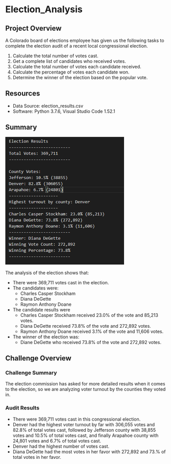 # Election_Analysis
## Project Overview
A Colorado board of elections employee has given us the following tasks to complete the election audit of a recent local congressional election.
  1. Calculate the total number of votes cast.
  2. Get a complete list of candidates who received votes.
  3. Calculate the total number of votes each candidate received.
  4. Calculate the percentage of votes each candidate won.
  5. Determine the winner of the election based on the popular vote.
## Resources
- Data Source: election_results.csv
- Software: Python 3.7.6, Visual Studio Code 1.52.1
## Summary
![Election Analysis Results](https://github.com/jlozano1990/Election_Analysis/blob/main/Election%20Results%20Image.PNG)

The analysis of the election shows that:
  - There were 369,711 votes cast in the election.
  - The candidates were:
    - Charles Casper Stockham
    - Diana DeGette
    - Raymon Anthony Doane
  - The candidate results were
    - Charles Casper Stockham received 23.0% of the vote and 85,213 votes.
    - Diana DeGette received 73.8% of the vote and 272,892 votes.
    - Raymon Anthony Doane received 3.1% of the vote and 11,606 votes.
  - The winner of the election was:
    - Diane DeGette who received 73.8% of the vote and 272,892 votes.
## Challenge Overview
### Challenge Summary
The election commission has asked for more detailed results when it comes to the election, so we are analyzing voter turnout by the counties they voted in.
### Audit Results
  - There were 369,711 votes cast in this congressional election.
  - Denver had the highest voter turnout by far with 306,055 votes and 82.8% of total votes cast, followed by Jefferson county with 38,855 votes and 10.5% of total votes cast, and finally Arapahoe county with 24,801 votes and 6.7% of total votes cast.
  - Denver had the highest number of votes cast.
  - Diana DeGette had the most votes in her favor with 272,892 and 73.% of total votes in her favor.
